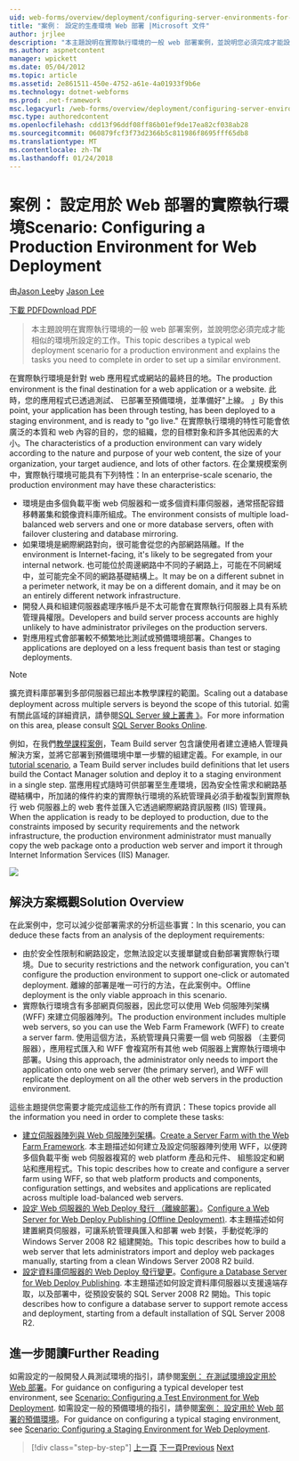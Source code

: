```yaml
---
uid: web-forms/overview/deployment/configuring-server-environments-for-web-deployment/scenario-configuring-a-production-environment-for-web-deployment
title: "案例： 設定的生產環境 Web 部署 |Microsoft 文件"
author: jrjlee
description: "本主題說明在實際執行環境的一般 web 部署案例，並說明您必須完成才能設定類似的工作..."
ms.author: aspnetcontent
manager: wpickett
ms.date: 05/04/2012
ms.topic: article
ms.assetid: 2e861511-450e-4752-a61e-4a01933f9b6e
ms.technology: dotnet-webforms
ms.prod: .net-framework
msc.legacyurl: /web-forms/overview/deployment/configuring-server-environments-for-web-deployment/scenario-configuring-a-production-environment-for-web-deployment
msc.type: authoredcontent
ms.openlocfilehash: cdd13f96ddf08ff86b01ef9de17ea82cf038ab28
ms.sourcegitcommit: 060879fcf3f73d2366b5c811986f8695fff65db8
ms.translationtype: MT
ms.contentlocale: zh-TW
ms.lasthandoff: 01/24/2018
---
```

<a name="scenario-configuring-a-production-environment-for-web-deployment"></a><span data-ttu-id="7a650-103">案例： 設定用於 Web 部署的實際執行環境</span><span class="sxs-lookup"><span data-stu-id="7a650-103">Scenario: Configuring a Production Environment for Web Deployment</span></span>
====================
<span data-ttu-id="7a650-104">由[Jason Lee](https://github.com/jrjlee)</span><span class="sxs-lookup"><span data-stu-id="7a650-104">by [Jason Lee](https://github.com/jrjlee)</span></span>

[<span data-ttu-id="7a650-105">下載 PDF</span><span class="sxs-lookup"><span data-stu-id="7a650-105">Download PDF</span></span>](https://msdnshared.blob.core.windows.net/media/MSDNBlogsFS/prod.evol.blogs.msdn.com/CommunityServer.Blogs.Components.WeblogFiles/00/00/00/63/56/8130.DeployingWebAppsInEnterpriseScenarios.pdf)

> <span data-ttu-id="7a650-106">本主題說明在實際執行環境的一般 web 部署案例，並說明您必須完成才能相似的環境所設定的工作。</span><span class="sxs-lookup"><span data-stu-id="7a650-106">This topic describes a typical web deployment scenario for a production environment and explains the tasks you need to complete in order to set up a similar environment.</span></span>


<span data-ttu-id="7a650-107">在實際執行環境是針對 web 應用程式或網站的最終目的地。</span><span class="sxs-lookup"><span data-stu-id="7a650-107">The production environment is the final destination for a web application or a website.</span></span> <span data-ttu-id="7a650-108">此時，您的應用程式已透過測試、 已部署至預備環境，並準備好"上線。 」</span><span class="sxs-lookup"><span data-stu-id="7a650-108">By this point, your application has been through testing, has been deployed to a staging environment, and is ready to "go live."</span></span> <span data-ttu-id="7a650-109">在實際執行環境的特性可能會依廣泛的本質和 web 內容的目的，您的組織，您的目標對象和許多其他因素的大小。</span><span class="sxs-lookup"><span data-stu-id="7a650-109">The characteristics of a production environment can vary widely according to the nature and purpose of your web content, the size of your organization, your target audience, and lots of other factors.</span></span> <span data-ttu-id="7a650-110">在企業規模案例中，實際執行環境可能具有下列特性：</span><span class="sxs-lookup"><span data-stu-id="7a650-110">In an enterprise-scale scenario, the production environment may have these characteristics:</span></span>

- <span data-ttu-id="7a650-111">環境是由多個負載平衡 web 伺服器和一或多個資料庫伺服器，通常搭配容錯移轉叢集和鏡像資料庫所組成。</span><span class="sxs-lookup"><span data-stu-id="7a650-111">The environment consists of multiple load-balanced web servers and one or more database servers, often with failover clustering and database mirroring.</span></span>
- <span data-ttu-id="7a650-112">如果環境是網際網路對向，很可能會從您的內部網路隔離。</span><span class="sxs-lookup"><span data-stu-id="7a650-112">If the environment is Internet-facing, it's likely to be segregated from your internal network.</span></span> <span data-ttu-id="7a650-113">也可能位於周邊網路中不同的子網路上，可能在不同網域中，並可能完全不同的網路基礎結構上。</span><span class="sxs-lookup"><span data-stu-id="7a650-113">It may be on a different subnet in a perimeter network, it may be on a different domain, and it may be on an entirely different network infrastructure.</span></span>
- <span data-ttu-id="7a650-114">開發人員和組建伺服器處理序帳戶是不太可能會在實際執行伺服器上具有系統管理員權限。</span><span class="sxs-lookup"><span data-stu-id="7a650-114">Developers and build server process accounts are highly unlikely to have administrator privileges on the production servers.</span></span>
- <span data-ttu-id="7a650-115">對應用程式會部署較不頻繁地比測試或預備環境部署。</span><span class="sxs-lookup"><span data-stu-id="7a650-115">Changes to applications are deployed on a less frequent basis than test or staging deployments.</span></span>

> [!NOTE]
> <span data-ttu-id="7a650-116">擴充資料庫部署到多部伺服器已超出本教學課程的範圍。</span><span class="sxs-lookup"><span data-stu-id="7a650-116">Scaling out a database deployment across multiple servers is beyond the scope of this tutorial.</span></span> <span data-ttu-id="7a650-117">如需有關此區域的詳細資訊，請參閱[SQL Server 線上叢書 》](https://technet.microsoft.com/library/ms130214.aspx)。</span><span class="sxs-lookup"><span data-stu-id="7a650-117">For more information on this area, please consult [SQL Server Books Online](https://technet.microsoft.com/library/ms130214.aspx).</span></span>


<span data-ttu-id="7a650-118">例如，在我們[教學課程案例](../deploying-web-applications-in-enterprise-scenarios/enterprise-web-deployment-scenario-overview.md)，Team Build server 包含讓使用者建立連絡人管理員解決方案，並將它部署到預備環境中單一步驟的組建定義。</span><span class="sxs-lookup"><span data-stu-id="7a650-118">For example, in our [tutorial scenario](../deploying-web-applications-in-enterprise-scenarios/enterprise-web-deployment-scenario-overview.md), a Team Build server includes build definitions that let users build the Contact Manager solution and deploy it to a staging environment in a single step.</span></span> <span data-ttu-id="7a650-119">當應用程式隨時可供部署至生產環境，因為安全性需求和網路基礎結構中，所加諸的條件約束的實際執行環境的系統管理員必須手動複製到實際執行 web 伺服器上的 web 套件並匯入它透過網際網路資訊服務 (IIS) 管理員。</span><span class="sxs-lookup"><span data-stu-id="7a650-119">When the application is ready to be deployed to production, due to the constraints imposed by security requirements and the network infrastructure, the production environment administrator must manually copy the web package onto a production web server and import it through Internet Information Services (IIS) Manager.</span></span>

![](scenario-configuring-a-production-environment-for-web-deployment/_static/image1.png)

## <a name="solution-overview"></a><span data-ttu-id="7a650-120">解決方案概觀</span><span class="sxs-lookup"><span data-stu-id="7a650-120">Solution Overview</span></span>

<span data-ttu-id="7a650-121">在此案例中，您可以減少從部署需求的分析這些事實：</span><span class="sxs-lookup"><span data-stu-id="7a650-121">In this scenario, you can deduce these facts from an analysis of the deployment requirements:</span></span>

- <span data-ttu-id="7a650-122">由於安全性限制和網路設定，您無法設定以支援單鍵或自動部署實際執行環境。</span><span class="sxs-lookup"><span data-stu-id="7a650-122">Due to security restrictions and the network configuration, you can't configure the production environment to support one-click or automated deployment.</span></span> <span data-ttu-id="7a650-123">離線的部署是唯一可行的方法，在此案例中。</span><span class="sxs-lookup"><span data-stu-id="7a650-123">Offline deployment is the only viable approach in this scenario.</span></span>
- <span data-ttu-id="7a650-124">實際執行環境含有多部網頁伺服器，因此您可以使用 Web 伺服陣列架構 (WFF) 來建立伺服器陣列。</span><span class="sxs-lookup"><span data-stu-id="7a650-124">The production environment includes multiple web servers, so you can use the Web Farm Framework (WFF) to create a server farm.</span></span> <span data-ttu-id="7a650-125">使用這個方法，系統管理員只需要一個 web 伺服器 （主要伺服器），應用程式匯入和 WFF 會複寫所有其他 web 伺服器上實際執行環境中部署。</span><span class="sxs-lookup"><span data-stu-id="7a650-125">Using this approach, the administrator only needs to import the application onto one web server (the primary server), and WFF will replicate the deployment on all the other web servers in the production environment.</span></span>

<span data-ttu-id="7a650-126">這些主題提供您需要才能完成這些工作的所有資訊：</span><span class="sxs-lookup"><span data-stu-id="7a650-126">These topics provide all the information you need in order to complete these tasks:</span></span>

- <span data-ttu-id="7a650-127">[建立伺服器陣列與 Web 伺服陣列架構](configuring-a-database-server-for-web-deploy-publishing.md)。</span><span class="sxs-lookup"><span data-stu-id="7a650-127">[Create a Server Farm with the Web Farm Framework](configuring-a-database-server-for-web-deploy-publishing.md).</span></span> <span data-ttu-id="7a650-128">本主題描述如何建立及設定伺服器陣列使用 WFF，以便跨多個負載平衡 web 伺服器複寫的 web platform 產品和元件、 組態設定和網站和應用程式。</span><span class="sxs-lookup"><span data-stu-id="7a650-128">This topic describes how to create and configure a server farm using WFF, so that web platform products and components, configuration settings, and websites and applications are replicated across multiple load-balanced web servers.</span></span>
- <span data-ttu-id="7a650-129">[設定 Web 伺服器的 Web Deploy 發行 （離線部署）](configuring-a-web-server-for-web-deploy-publishing-offline-deployment.md)。</span><span class="sxs-lookup"><span data-stu-id="7a650-129">[Configure a Web Server for Web Deploy Publishing (Offline Deployment)](configuring-a-web-server-for-web-deploy-publishing-offline-deployment.md).</span></span> <span data-ttu-id="7a650-130">本主題描述如何建置網頁伺服器，可讓系統管理員匯入和部署 web 封裝，手動從乾淨的 Windows Server 2008 R2 組建開始。</span><span class="sxs-lookup"><span data-stu-id="7a650-130">This topic describes how to build a web server that lets administrators import and deploy web packages manually, starting from a clean Windows Server 2008 R2 build.</span></span>
- <span data-ttu-id="7a650-131">[設定資料庫伺服器的 Web Deploy 發行變更](configuring-a-database-server-for-web-deploy-publishing.md)。</span><span class="sxs-lookup"><span data-stu-id="7a650-131">[Configure a Database Server for Web Deploy Publishing](configuring-a-database-server-for-web-deploy-publishing.md).</span></span> <span data-ttu-id="7a650-132">本主題描述如何設定資料庫伺服器以支援遠端存取，以及部署中，從預設安裝的 SQL Server 2008 R2 開始。</span><span class="sxs-lookup"><span data-stu-id="7a650-132">This topic describes how to configure a database server to support remote access and deployment, starting from a default installation of SQL Server 2008 R2.</span></span>

## <a name="further-reading"></a><span data-ttu-id="7a650-133">進一步閱讀</span><span class="sxs-lookup"><span data-stu-id="7a650-133">Further Reading</span></span>

<span data-ttu-id="7a650-134">如需設定的一般開發人員測試環境的指引，請參閱[案例： 在測試環境設定用於 Web 部署](scenario-configuring-a-test-environment-for-web-deployment.md)。</span><span class="sxs-lookup"><span data-stu-id="7a650-134">For guidance on configuring a typical developer test environment, see [Scenario: Configuring a Test Environment for Web Deployment](scenario-configuring-a-test-environment-for-web-deployment.md).</span></span> <span data-ttu-id="7a650-135">如需設定一般的預備環境的指引，請參閱[案例： 設定用於 Web 部署的預備環境](scenario-configuring-a-staging-environment-for-web-deployment.md)。</span><span class="sxs-lookup"><span data-stu-id="7a650-135">For guidance on configuring a typical staging environment, see [Scenario: Configuring a Staging Environment for Web Deployment](scenario-configuring-a-staging-environment-for-web-deployment.md).</span></span>

>[!div class="step-by-step"]
<span data-ttu-id="7a650-136">[上一頁](scenario-configuring-a-staging-environment-for-web-deployment.md)
[下一頁](configuring-a-web-server-for-web-deploy-publishing-remote-agent.md)</span><span class="sxs-lookup"><span data-stu-id="7a650-136">[Previous](scenario-configuring-a-staging-environment-for-web-deployment.md)
[Next](configuring-a-web-server-for-web-deploy-publishing-remote-agent.md)</span></span>
